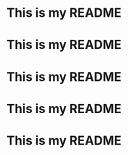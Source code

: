 # This is my README
# This is my README
# This is my README
# This is my README
# This is my README
